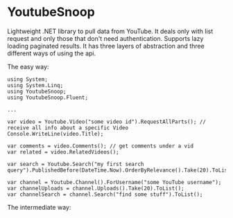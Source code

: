 # YoutubeSnoop
Lightweight .NET library to pull data from YouTube. It deals only with list request and only those that don't need authentication. Supports lazy loading paginated results. It has three layers of abstraction and three different ways of using the api.

The easy way:
	
	using System;
	using System.Linq;
	using YoutubeSnoop;
	using YoutubeSnoop.Fluent;

	...

	var video = Youtube.Video("some video id").RequestAllParts(); // receive all info about a specific Video
	Console.WriteLine(video.Title);
	
	var comments = video.Comments(); // get comments under a vid
	var related = video.RelatedVideos();
	
	var search = Youtube.Search("my first search query").PublishedBefore(DateTime.Now).OrderByRelevance().Take(20).ToList();
	
	var channel = Youtube.Channel().ForUsername("some YouTube username");
	var channelUploads = channel.Uploads().Take(20).ToList();
	var channelSearch = channel.Search("find some stuff").ToList();
	
The intermediate way:
